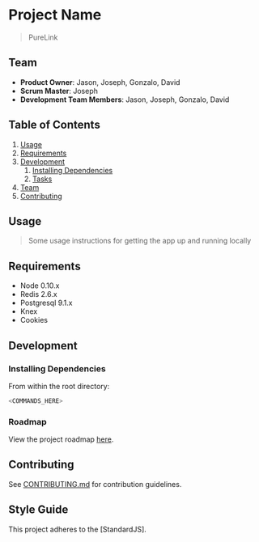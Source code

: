 # Project Name

> PureLink

## Team

  - __Product Owner__: Jason, Joseph, Gonzalo, David
  - __Scrum Master__: Joseph
  - __Development Team Members__: Jason, Joseph, Gonzalo, David

## Table of Contents

1. [Usage](#Usage)
1. [Requirements](#requirements)
1. [Development](#development)
    1. [Installing Dependencies](#installing-dependencies)
    1. [Tasks](#tasks)
1. [Team](#team)
1. [Contributing](#contributing)

## Usage

> Some usage instructions for getting the app up and running locally

## Requirements

- Node 0.10.x
- Redis 2.6.x
- Postgresql 9.1.x
- Knex
- Cookies

## Development

### Installing Dependencies

From within the root directory:

```sh
<COMMANDS_HERE>
```

### Roadmap

View the project roadmap [here](https://github.com/orgs/team-fives/projects/3).


## Contributing

See [CONTRIBUTING.md](https://github.com/team-fives/codeBase/blob/main/CONTRIBUTING.md) for contribution guidelines.


## Style Guide

This project adheres to the [StandardJS].
